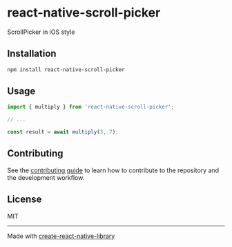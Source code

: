 # react-native-scroll-picker

ScrollPicker in iOS style

## Installation

```sh
npm install react-native-scroll-picker
```

## Usage

```js
import { multiply } from 'react-native-scroll-picker';

// ...

const result = await multiply(3, 7);
```

## Contributing

See the [contributing guide](CONTRIBUTING.md) to learn how to contribute to the repository and the development workflow.

## License

MIT

---

Made with [create-react-native-library](https://github.com/callstack/react-native-builder-bob)
